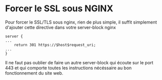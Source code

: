 # Forcer le SSL sous NGINX 
 
Pour forcer le SSL/TLS sous nginx, rien de plus simple, il suffit 
simplement d'ajouter cette directive dans votre server-block nginx 
 
``` nginx 
server { 
... 
    return 301 https://$host$request_uri; 
... 
} 
``` 
 
Il ne faut pas oublier de faire un autre server-block qui écoute sur le 
port 443 et qui comporte toutes les instructions nécéssaire au bon 
fonctionnement du site web. 

